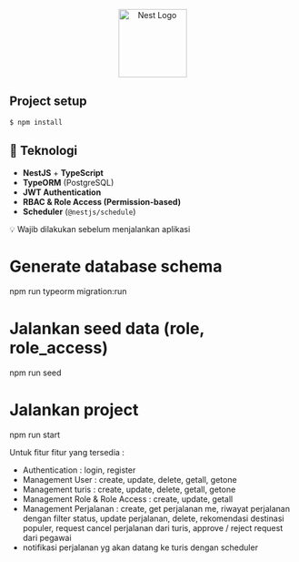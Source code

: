 <p align="center">
  <a href="http://nestjs.com/" target="blank"><img src="https://nestjs.com/img/logo-small.svg" width="120" alt="Nest Logo" /></a>
</p>


## Project setup

```bash
$ npm install
```

## 🚀 Teknologi
- **NestJS** + **TypeScript**
- **TypeORM** (PostgreSQL)
- **JWT Authentication**
- **RBAC & Role Access (Permission-based)**
- **Scheduler** (`@nestjs/schedule`)

💡 Wajib dilakukan sebelum menjalankan aplikasi

# Generate database schema
npm run typeorm migration:run

# Jalankan seed data (role, role_access)
npm run seed

# Jalankan project
npm run start

Untuk fitur fitur yang tersedia :
- Authentication : login, register
- Management User : create, update, delete, getall, getone
- Management turis : create, update, delete, getall, getone
- Management Role & Role Access : create, update, getall
- Management Perjalanan : create, get perjalanan me, riwayat perjalanan dengan filter status, update perjalanan, delete, rekomendasi destinasi populer, request cancel perjalanan dari turis, approve / reject request dari pegawai
- notifikasi perjalanan yg akan datang ke turis dengan scheduler

